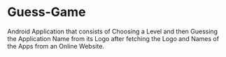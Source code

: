 # Guess-Game
Android Application that consists of Choosing a Level and then Guessing the Application Name from its Logo after fetching the Logo and Names of the Apps from an Online Website.
